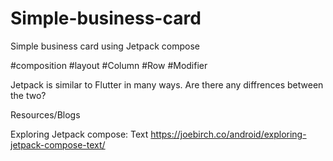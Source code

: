 # Simple-business-card
Simple business card using Jetpack compose

#composition
#layout
#Column
#Row
#Modifier

Jetpack is similar to Flutter in many ways. Are there any diffrences between the two?


Resources/Blogs

Exploring Jetpack compose: Text
https://joebirch.co/android/exploring-jetpack-compose-text/
